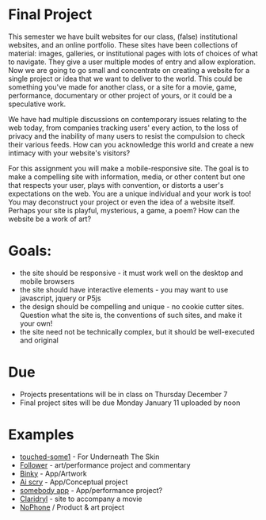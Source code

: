 # Final Project

This semester we have built websites for our class, (false) institutional websites, and an online portfolio. These sites have been collections of material: images, galleries, or institutional pages with lots of choices of what to navigate. They give a user multiple modes of entry and allow exploration. Now we are going to go small and concentrate on creating a website for a single project or idea that we want to deliver to the world. This could be something you've made for another class, or a site for a movie, game, performance, documentary or other project of yours, or it could be a speculative work.

We have had multiple discussions on contemporary issues relating to the web today, from companies tracking users' every action, to the loss of privacy and the inability of many users to resist the compulsion to check their various feeds. How can you acknowledge this world and create a new intimacy with your website's visitors?

For this assignment you will make a mobile-responsive site. The goal is to make a compelling site with information, media, or other content but one that respects your user, plays with convention, or distorts a user's expectations on the web. You are a unique individual and your work is too! You may deconstruct your project or even the idea of a website itself. Perhaps your site is playful, mysterious, a game, a poem? How can the website be a work of art?

# Goals:
* the site should be responsive - it must work well on the desktop and mobile browsers
* the site should have interactive elements - you may want to use javascript, jquery or P5js
* the design should be compelling and unique - no cookie cutter sites. Question what the site is, the conventions of such sites, and make it your own!
* the site need not be technically complex, but it should be well-executed and original

# Due
* Projects presentations will be in class on Thursday December 7
* Final project sites will be due Monday January 11 uploaded by noon

# Examples

* [touched-some1](http://touched-some1.com) - For Underneath The Skin
* [Follower](http://follower.today) - art/performance project and commentary
* [Binky](http://binky.app) - App/Artwork
* [Ai scry](http://u1f52e.net) - App/Conceptual project
* [somebody app](http://somebodyapp.com) - App/performance project?
* [Claridryl](http://www.adultswim.com/promotions/claridryl/) - site to accompany a movie
* [NoPhone](http://thenophone.com) / Product & art project

